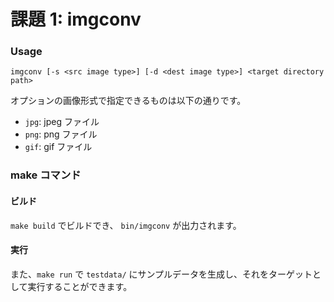 # 課題 1: imgconv

### Usage
```
imgconv [-s <src image type>] [-d <dest image type>] <target directory path>
```
オプションの画像形式で指定できるものは以下の通りです。

- `jpg`: jpeg ファイル
- `png`: png ファイル
- `gif`: gif ファイル


### make コマンド

#### ビルド
`make build` でビルドでき、 `bin/imgconv` が出力されます。

#### 実行 
また、`make run` で `testdata/` にサンプルデータを生成し、それをターゲットとして実行することができます。 
